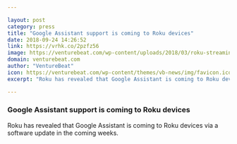 ```yaml
---

layout: post
category: press
title: "Google Assistant support is coming to Roku devices"
date: 2018-09-24 14:26:52
link: https://vrhk.co/2pzfz56
image: https://venturebeat.com/wp-content/uploads/2018/03/roku-streaming-tv-media-player.jpg?fit=1536%2C940&strip=all
domain: venturebeat.com
author: "VentureBeat"
icon: https://venturebeat.com/wp-content/themes/vb-news/img/favicon.ico
excerpt: "Roku has revealed that Google Assistant is coming to Roku devices via a software update in the coming weeks. "

---
```


### Google Assistant support is coming to Roku devices

Roku has revealed that Google Assistant is coming to Roku devices via a software update in the coming weeks. 